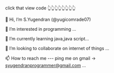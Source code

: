 click that view code 👆👆👆👆👆👆👆👆


👋 Hi, I’m S.Yugendran (@yugicomrade07)

👀 I’m interested in programming ...

🌱 I’m currently learning java,java script...

💞️ I’m looking to collaborate on internet of things ...

📫 How to reach me --- ping me on gmail -> syugendranprogrammer@gmail.com ...

